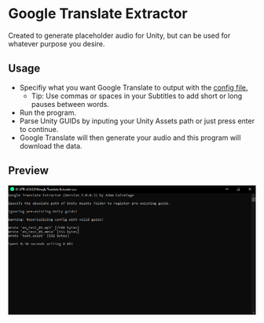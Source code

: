 # Google Translate Extractor

Created to generate placeholder audio for Unity, but can be used for whatever purpose you desire.

## Usage

- Specifiy what you want Google Translate to output with the [config file.](Source/Config.json)
    - Tip: Use commas or spaces in your Subtitles to add short or long pauses between words.
- Run the program.
- Parse Unity GUIDs by inputing your Unity Assets path or just press enter to continue.
- Google Translate will then generate your audio and this program will download the data.

## Preview

<img src="Source/Assets/Console.png" alt="Preview Image" />
